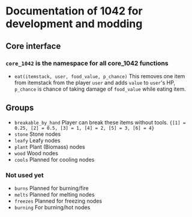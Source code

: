 # Documentation of 1042 for development and modding

## Core interface

### `core_1042` is the namespace for all core_1042 functions
- `eat(itemstack, user, food_value, p_chance)` This removes one item from itemstack from the player `user` and adds `value` to `user`'s HP, `p_chance` is chance of taking damage of `food_value` while eating item.

## Groups

- `breakable_by_hand` Player can break these items without tools. `{[1] = 0.25, [2] = 0.5, [3] = 1, [4] = 2, [5] = 3, [6] = 4}`
- `stone` Stone nodes
- `leafy` Leafy nodes
- `plant` Plant (Biomass) nodes
- `wood` Wood nodes
- `cools` Planned for cooling nodes

### Not used yet
- `burns` Planned for burning/fire
- `melts` Planned for melting nodes
- `freezes` Planned for freezing nodes
- `burning` For burning/hot nodes